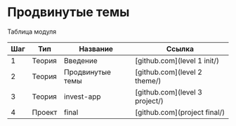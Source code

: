# Продвинутые темы

Таблица модуля

| Шаг | Тип    | Название         | Ссылка                   |
| --- | ------ | ---------------- | ------------------------ |
| 1   | Теория | Введение         | [github.com](level 1 init/)    |
| 2   | Теория | Продвинутые темы | [github.com](level 2 theme/)   |
| 3   | Теория | invest-app       | [github.com](level 3 project/) |
| 4   | Проект | final            | [github.com](project final/)   |
